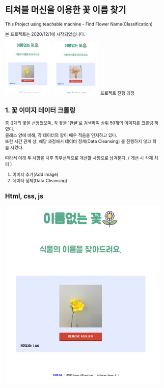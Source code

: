 # 티쳐블 머신을 이용한 꽃 이름 찾기    

This Project using teachable machine - Find Flower Name(Classification)

본 프로젝트는 2020/12/1에 시작되었습니다.

<img src="readme_img/Freesia.PNG" width="30%" height="30%" />   
<img src="readme_img/Lagrass.PNG" width="30%" height="30%" />   
프로젝트 진행 과정

## 1. 꽃 이미지 데이터 크롤링

총 ()개의 꽃을 선정했으며, 각 꽃을 '한글'로 검색하여 상위 50개의 이미지를 크롤링 하였다.   
클래스 양에 비해, 각 데이터의 양이 매우 적음을 인지하고 있다.    
또한 시간 관계 상, 해당 과정에서 데이터 정제(Data Cleansing) 를 진행하지 않고 학습 시켰다.    

따라서 아래 두 사항을 차후 최우선적으로 개선할 사항으로 남겨둔다. ( 개선 시 삭제 처리 )    
1. 이미지 추가(Add image)    
2. 데이터 정제(Data Cleansing) 

## Html, css, js
![freesia_result_img](readme_img/Freesia.PNG) 
